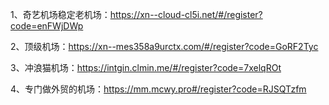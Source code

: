 1、奇艺机场稳定老机场：https://xn--cloud-cl5i.net/#/register?code=enFWjDWp

2、顶级机场：https://xn--mes358a9urctx.com/#/register?code=GoRF2Tyc

3、冲浪猫机场：https://intgin.clmin.me/#/register?code=7xelqROt

4、专门做外贸的机场：https://mm.mcwy.pro#/register?code=RJSQTzfm
